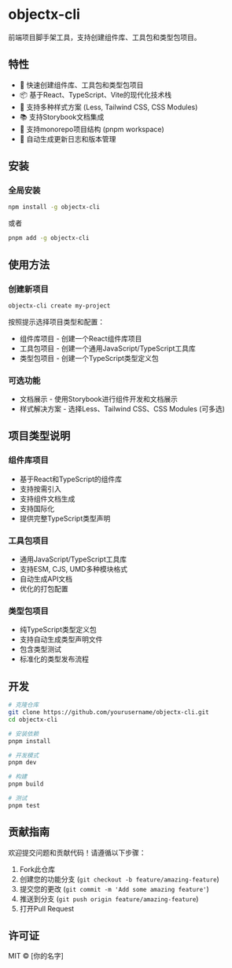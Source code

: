 # objectx-cli

前端项目脚手架工具，支持创建组件库、工具包和类型包项目。

## 特性

- 🚀 快速创建组件库、工具包和类型包项目
- 📦 基于React、TypeScript、Vite的现代化技术栈
- 🎨 支持多种样式方案 (Less, Tailwind CSS, CSS Modules)
- 📚 支持Storybook文档集成
- 🧩 支持monorepo项目结构 (pnpm workspace)
- 📝 自动生成更新日志和版本管理

## 安装

### 全局安装

```bash
npm install -g objectx-cli
```

或者

```bash
pnpm add -g objectx-cli
```

## 使用方法

### 创建新项目

```bash
objectx-cli create my-project
```

按照提示选择项目类型和配置：

- 组件库项目 - 创建一个React组件库项目
- 工具包项目 - 创建一个通用JavaScript/TypeScript工具库
- 类型包项目 - 创建一个TypeScript类型定义包

### 可选功能

- 文档展示 - 使用Storybook进行组件开发和文档展示
- 样式解决方案 - 选择Less、Tailwind CSS、CSS Modules (可多选)

## 项目类型说明

### 组件库项目

- 基于React和TypeScript的组件库
- 支持按需引入
- 支持组件文档生成
- 支持国际化
- 提供完整TypeScript类型声明

### 工具包项目

- 通用JavaScript/TypeScript工具库
- 支持ESM, CJS, UMD多种模块格式
- 自动生成API文档
- 优化的打包配置

### 类型包项目

- 纯TypeScript类型定义包
- 支持自动生成类型声明文件
- 包含类型测试
- 标准化的类型发布流程

## 开发

```bash
# 克隆仓库
git clone https://github.com/yourusername/objectx-cli.git
cd objectx-cli

# 安装依赖
pnpm install

# 开发模式
pnpm dev

# 构建
pnpm build

# 测试
pnpm test
```

## 贡献指南

欢迎提交问题和贡献代码！请遵循以下步骤：

1. Fork此仓库
2. 创建您的功能分支 (`git checkout -b feature/amazing-feature`)
3. 提交您的更改 (`git commit -m 'Add some amazing feature'`)
4. 推送到分支 (`git push origin feature/amazing-feature`)
5. 打开Pull Request

## 许可证

MIT © [你的名字] 